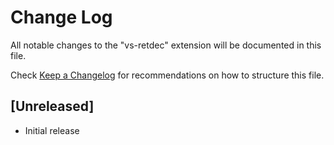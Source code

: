 # Change Log

All notable changes to the "vs-retdec" extension will be documented in this file.

Check [Keep a Changelog](http://keepachangelog.com/) for recommendations on how to structure this file.

## [Unreleased]

- Initial release